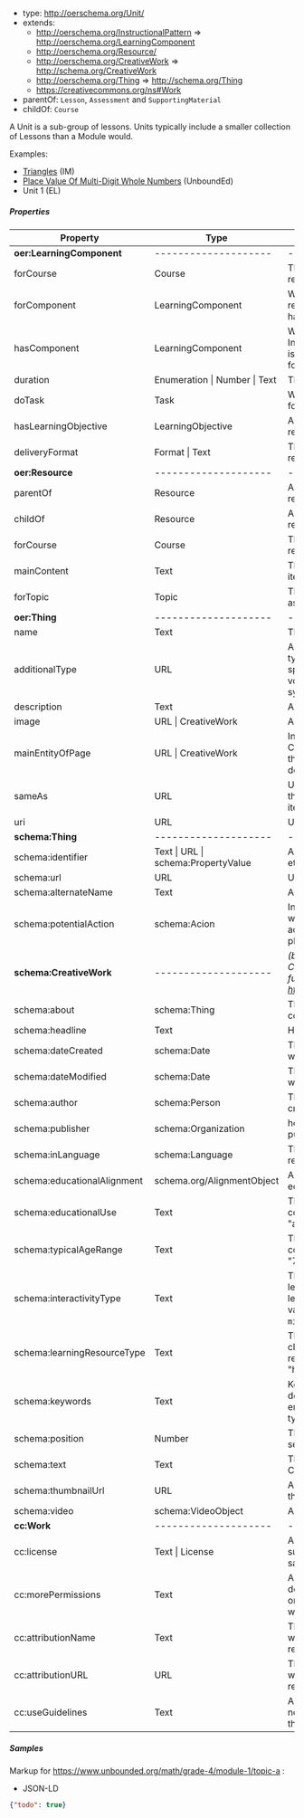 
- type: http://oerschema.org/Unit/
- extends:
  - http://oerschema.org/InstructionalPattern => http://oerschema.org/LearningComponent
  - http://oerschema.org/Resource/
  - http://oerschema.org/CreativeWork => http://schema.org/CreativeWork
  - http://oerschema.org/Thing => http://schema.org/Thing
  - https://creativecommons.org/ns#Work
- parentOf: `Lesson`, `Assessment` and `SupportingMaterial`
- childOf: `Course`

A Unit is a sub-group of lessons. Units typically include a smaller collection of Lessons than a Module would.

Examples:

- [Triangles](https://im.openupresources.org/6/teachers/1.html) (IM)
- [Place Value Of Multi-Digit Whole Numbers](https://www.unbounded.org/explore_curriculum?subjects=math&p=/math/grade-4/module-1/topic-a&e=1) (UnboundEd)
- Unit 1 (EL)

##### Properties

| Property     | Type     | Description                                         |
| ------------ | -------- | --------------------------------------------------- |
| **oer:LearningComponent**| -------------------- | -------------------- |
| forCourse | Course | The Course in which the resource is meant for. |
| forComponent | LearningComponent | Which LearningComponent the resource supports (inverse of hasComponent) |
| hasComponent | LearningComponent | Which LearningComponent the InstructionalPattern contains or is supported by (inverse of forComponent) |
| duration | Enumeration \| Number \| Text | The duration of the resource. |
| doTask | Task | Which tasks are to be completed for a LearningComponent |
| hasLearningObjective | LearningObjective | A LearningObjective gained as a result of an InstructionalPattern . |
| deliveryFormat | Format \| Text | The format used to deliver the resource. |
| **oer:Resource** | -------------------- | -------------------- |
| parentOf | Resource | A parent in relation to a child resource. |
| childOf | Resource | A child in relation to a parent resource. |
| forCourse | Course | The Course in which the resource is meant for. |
| mainContent | Text | The main content relating to the item. |
| forTopic| Topic | The Topic the resource is associated with. |
| **oer:Thing** | -------------------- | -------------------- |
| name | Text | The name of the item. |
| additionalType | URL | An additional type for the item, typically used for adding more specific types from external vocabularies in microdata syntax. |
| description | Text | A description of the item. |
| image | URL \| CreativeWork | An image of the item |
| mainEntityOfPage | URL \| CreativeWork | Indicates a page (or other CreativeWork) for which this thing is the main entity being described. |
| sameAs | URL | URL of a reference Web page that unambiguously indicates the item's identity. |
| uri | URL | URL of the item. |
| **schema:Thing** | -------------------- | -------------------- |
| schema:identifier | Text \|  URL \| schema:PropertyValue | Any kind of identifier (uuid, url, etc). |
| schema:url | URL | URL of the item. |
| schema:alternateName | Text | An alias for the item. |
| schema:potentialAction | schema:Acion | Indicates a potential Action, which describes an idealized action in which this thing would play an 'object' role. |
| **schema:CreativeWork** | -------------------- | _(below we show a few relevant CreativeWork properties. For the full properties table see http://schema.org/CreativeWork)_ |
| schema:about | schema:Thing | The subject matter of the content. |
| schema:headline | Text | Headline of the article. |
| schema:dateCreated | schema:Date | The date on which the resource was created. |
| schema:dateModified | schema:Date | The date on which the resource was updated. |
| schema:author | schema:Person | The individual credited with the creation of the resource. |
| schema:publisher | schema:Organization | he organization credited with publishing the resource. |
| schema:inLanguage | schema:Language | The primary language of the resource. |
| schema:educationalAlignment | schema.org/AlignmentObject | An alignment to an established educational framework. |
| schema:educationalUse | Text | The purpose of the work in the context of education. Ex: "assignment", "group work" |
| schema:typicalAgeRange | Text | The typical range of ages the content’s intended end user. Ex: "7-9", "18-" |
| schema:interactivityType | Text | The predominant mode of learning supported by the learning resource. Acceptable values are `active`, `expositive`, or `mixed`. |
| schema:learningResourceType | Text | The predominant type or kind characterizing the learning resource. Ex: "presentation", "handout" |
| schema:keywords | Text | Keywords or tags used to describe this content. Multiple entries in a keywords list are typically delimited by commas. |
| schema:position | Number | The position of an item in a series or sequence of items. |
| schema:text | Text | The textual content of this CreativeWork. |
| schema:thumbnailUrl | URL | A thumbnail image relevant to the Thing. |
| schema:video | schema:VideoObject | An embedded video object. |
| **cc:Work** | -------------------- | -------------------- |
| cc:license | Text \| License | A Work has license a License (a subproperty of dc:license, the same as xhtml:license). |
| cc:morePermissions | Text | A related resource which describes additional permissions or alternative licenses for a Work which may be available. |
| cc:attributionName | Text | The name the creator of a Work would like used when attributing re-use. |
| cc:attributionURL | URL | The URL the creator of a Work would like used when attributing re-use. |
| cc:useGuidelines | Text | A related resource which defines non-binding use guidelines for the work. |

##### Samples

Markup for https://www.unbounded.org/math/grade-4/module-1/topic-a :

- JSON-LD

```json
{"todo": true}
```

